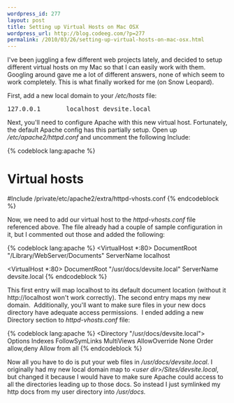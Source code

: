 ```yaml
--- 
wordpress_id: 277
layout: post
title: Setting up Virtual Hosts on Mac OSX
wordpress_url: http://blog.codeeg.com/?p=277
permalink: /2010/03/26/setting-up-virtual-hosts-on-mac-osx.html
---
```

I've been juggling a few different web projects lately, and decided to setup different virtual hosts on my Mac so that I can easily work with them.  Googling around gave me a lot of different answers, none of which seem to work completely.  This is what finally worked for me (on Snow Leopard).

First, add a new local domain to your <em>/etc/hosts</em> file:
<pre>127.0.0.1       localhost devsite.local</pre>

Next, you'll need to configure Apache with this new virtual host.  Fortunately, the default Apache config has this partially setup.  Open up <em>/etc/apache2/httpd.conf</em> and uncomment the following Include:

{% codeblock lang:apache %}
# Virtual hosts
#Include /private/etc/apache2/extra/httpd-vhosts.conf
{% endcodeblock %}

Now, we need to add our virtual host to the <em>httpd-vhosts.conf </em>file referenced above.  The file already had a couple of sample configuration in it, but I commented out those and added the following:

{% codeblock lang:apache %}
<VirtualHost *:80>
    DocumentRoot "/Library/WebServer/Documents"
    ServerName localhost
</VirtualHost>

<VirtualHost *:80>
    DocumentRoot "/usr/docs/devsite.local"
    ServerName devsite.local
</VirtualHost>
{% endcodeblock %}

This first entry will map localhost to its default document location (without it http://localhost won't work correctly).  The second entry maps my new domain.  Additionally, you'll want to make sure files in your new docs directory have adequate access permissions.  I ended adding a new Directory section to <em>httpd-vhosts.conf </em>file:

{% codeblock lang:apache %}
<Directory "/usr/docs/devsite.local">
    Options Indexes FollowSymLinks MultiViews
    AllowOverride None
    Order allow,deny
    Allow from all
</Directory>
{% endcodeblock %}

Now all you have to do is put your web files in <em>/usr/docs/devsite.local</em>.  I originally had my new local domain map to <em>&lt;user dir&gt;/Sites/devsite.local</em>, but changed it because I would have to make sure Apache could access to all the directories leading up to those docs. So instead I just symlinked my http docs from my user directory into <em>/usr/docs.</em>
